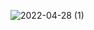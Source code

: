 
![2022-04-28 (1)](https://user-images.githubusercontent.com/97497412/165741176-2438b4c1-1349-49d2-8299-afd43d9f0ece.png)
